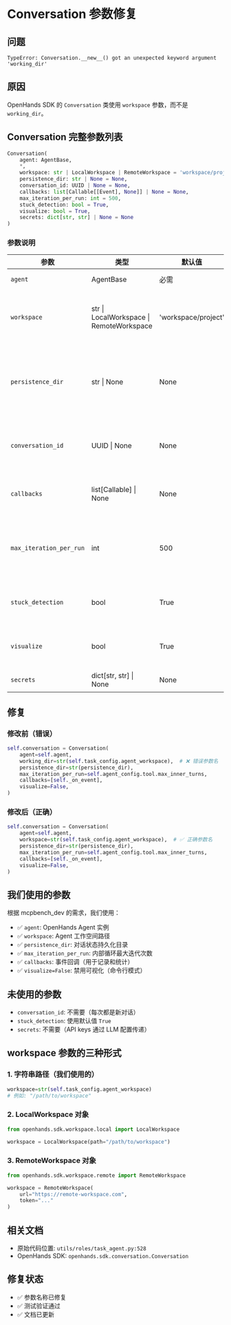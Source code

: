 # Conversation 参数修复

## 问题

```
TypeError: Conversation.__new__() got an unexpected keyword argument 'working_dir'
```

## 原因

OpenHands SDK 的 `Conversation` 类使用 `workspace` 参数，而不是 `working_dir`。

## Conversation 完整参数列表

```python
Conversation(
    agent: AgentBase,
    *,
    workspace: str | LocalWorkspace | RemoteWorkspace = 'workspace/project',
    persistence_dir: str | None = None,
    conversation_id: UUID | None = None,
    callbacks: list[Callable[[Event], None]] | None = None,
    max_iteration_per_run: int = 500,
    stuck_detection: bool = True,
    visualize: bool = True,
    secrets: dict[str, str] | None = None
)
```

### 参数说明

| 参数 | 类型 | 默认值 | 说明 |
|------|------|--------|------|
| `agent` | AgentBase | 必需 | Agent 实例 |
| `workspace` | str \| LocalWorkspace \| RemoteWorkspace | 'workspace/project' | 工作空间路径或对象 |
| `persistence_dir` | str \| None | None | 持久化目录（保存对话状态）|
| `conversation_id` | UUID \| None | None | 对话 ID（用于恢复）|
| `callbacks` | list[Callable] \| None | None | 事件回调函数列表 |
| `max_iteration_per_run` | int | 500 | 每次运行的最大迭代次数 |
| `stuck_detection` | bool | True | 是否启用卡住检测 |
| `visualize` | bool | True | 是否启用可视化 |
| `secrets` | dict[str, str] \| None | None | 密钥字典 |

## 修复

### 修改前（错误）
```python
self.conversation = Conversation(
    agent=self.agent,
    working_dir=str(self.task_config.agent_workspace),  # ❌ 错误参数名
    persistence_dir=str(persistence_dir),
    max_iteration_per_run=self.agent_config.tool.max_inner_turns,
    callbacks=[self._on_event],
    visualize=False,
)
```

### 修改后（正确）
```python
self.conversation = Conversation(
    agent=self.agent,
    workspace=str(self.task_config.agent_workspace),  # ✅ 正确参数名
    persistence_dir=str(persistence_dir),
    max_iteration_per_run=self.agent_config.tool.max_inner_turns,
    callbacks=[self._on_event],
    visualize=False,
)
```

## 我们使用的参数

根据 mcpbench_dev 的需求，我们使用：

- ✅ `agent`: OpenHands Agent 实例
- ✅ `workspace`: Agent 工作空间路径
- ✅ `persistence_dir`: 对话状态持久化目录
- ✅ `max_iteration_per_run`: 内部循环最大迭代次数
- ✅ `callbacks`: 事件回调（用于记录和统计）
- ✅ `visualize=False`: 禁用可视化（命令行模式）

## 未使用的参数

- `conversation_id`: 不需要（每次都是新对话）
- `stuck_detection`: 使用默认值 `True`
- `secrets`: 不需要（API keys 通过 LLM 配置传递）

## workspace 参数的三种形式

### 1. 字符串路径（我们使用的）
```python
workspace=str(self.task_config.agent_workspace)
# 例如: "/path/to/workspace"
```

### 2. LocalWorkspace 对象
```python
from openhands.sdk.workspace.local import LocalWorkspace

workspace = LocalWorkspace(path="/path/to/workspace")
```

### 3. RemoteWorkspace 对象
```python
from openhands.sdk.workspace.remote import RemoteWorkspace

workspace = RemoteWorkspace(
    url="https://remote-workspace.com",
    token="..."
)
```

## 相关文档

- 原始代码位置: `utils/roles/task_agent.py:528`
- OpenHands SDK: `openhands.sdk.conversation.Conversation`

## 修复状态

- ✅ 参数名称已修复
- ✅ 测试验证通过
- ✅ 文档已更新
